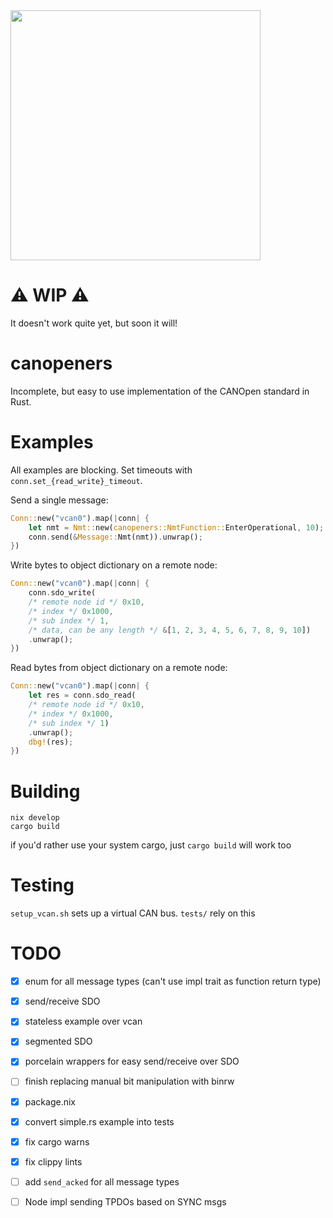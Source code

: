 <img src="https://github.com/b-camacho/canopeners/assets/12277070/5314c727-6eb5-41b3-92a5-2b2abaa504c3" width="400">

# ⚠️ WIP ⚠️
It doesn't work quite yet, but soon it will!

# canopeners
Incomplete, but easy to use implementation of the CANOpen standard in Rust.

# Examples
All examples are blocking. Set timeouts with `conn.set_{read_write}_timeout`.

Send a single message:
```rust
Conn::new("vcan0").map(|conn| {
    let nmt = Nmt::new(canopeners::NmtFunction::EnterOperational, 10);
    conn.send(&Message::Nmt(nmt)).unwrap();
})
```

Write bytes to object dictionary on a remote node:
```rust
Conn::new("vcan0").map(|conn| {
    conn.sdo_write(
    /* remote node id */ 0x10, 
    /* index */ 0x1000,
    /* sub index */ 1,
    /* data, can be any length */ &[1, 2, 3, 4, 5, 6, 7, 8, 9, 10])
    .unwrap();
})
```

Read bytes from object dictionary on a remote node:
```rust
Conn::new("vcan0").map(|conn| {
    let res = conn.sdo_read(
    /* remote node id */ 0x10, 
    /* index */ 0x1000,
    /* sub index */ 1)
    .unwrap();
    dbg!(res);
})
```


# Building
```
nix develop
cargo build
```
if you'd rather use your system cargo, just `cargo build` will work too

# Testing
`setup_vcan.sh` sets up a virtual CAN bus. `tests/` rely on this



# TODO
- [x] enum for all message types (can't use impl trait as function return type)
- [x] send/receive SDO
- [x] stateless example over vcan
- [x] segmented SDO
- [x] porcelain wrappers for easy send/receive over SDO
- [ ] finish replacing manual bit manipulation with binrw
- [x] package.nix
- [x] convert simple.rs example into tests
- [x] fix cargo warns
- [x] fix clippy lints
- [ ] add `send_acked` for all message types
- [ ] Node impl sending TPDOs based on SYNC msgs

